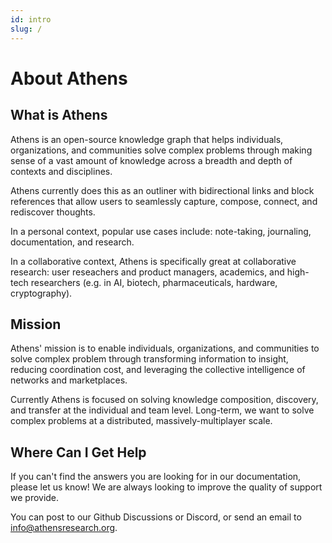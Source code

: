 ```yaml
---
id: intro
slug: /
---
```


# About Athens


## What is Athens

Athens is an open-source knowledge graph that helps individuals, organizations, and communities solve complex problems through making sense of a vast amount of knowledge across a breadth and depth of contexts and disciplines.

Athens currently does this as an outliner with bidirectional links and block references that allow users to seamlessly capture, compose, connect, and rediscover thoughts.

In a personal context, popular use cases include: note-taking, journaling, documentation, and research.

In a collaborative context, Athens is specifically great at collaborative research: user reseachers and product managers, academics, and high-tech researchers (e.g. in AI, biotech, pharmaceuticals, hardware, cryptography).

## Mission

Athens' mission is to enable individuals, organizations, and communities to solve complex problem through transforming information to insight, reducing coordination cost, and leveraging the collective intelligence of networks and marketplaces.

Currently Athens is focused on solving knowledge composition, discovery, and transfer at the individual and team level. Long-term, we want to solve complex problems at a distributed, massively-multiplayer scale.

## Where Can I Get Help

If you can't find the answers you are looking for in our documentation, please let us know! We are always looking to improve the quality of support we provide.

You can post to our Github Discussions or Discord, or send an email to info@athensresearch.org.
